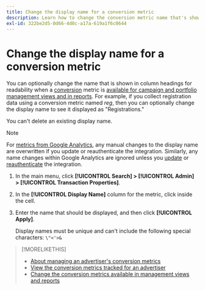 ```yaml
---
title: Change the display name for a conversion metric
description: Learn how to change the conversion metric name that's shown in column headings in your management views and reports.
exl-id: 322be2d5-0d66-4d0c-a17a-619a1f6c0644
---
```

# Change the display name for a conversion metric

You can optionally change the name that is shown in column headings for readability when a [conversion](/help/search-social-commerce/glossary.md#c-d) metric is [available for campaign and portfolio management views and in reports](conversion-metric-edit-available.md). For example, if you collect registration data using a conversion metric named *reg*, then you can optionally change the display name to see it displayed as "Registrations."

You can't delete an existing display name.

>[!NOTE]
>
>For [metrics from Google Analytics](/help/search-social-commerce/admin/data-sources/data-source-about.md), any manual changes to the display name are overwritten if you update or reauthenticate the integration. Similarly, any name changes within Google Analytics are ignored unless you [update](/help/search-social-commerce/admin/data-sources/data-source-edit.md) or [reauthenticate](/help/search-social-commerce/admin/data-sources/data-source-reauthenticate.md) the integration.

1. In the main menu, click **[!UICONTROL Search] > [!UICONTROL Admin] > [!UICONTROL Transaction Properties]**.

1. In the **[!UICONTROL Display Name]** column for the metric, click inside the cell.

1. Enter the name that should be displayed, and then click **[!UICONTROL Apply]**.
   
   Display names must be unique and can't include the following special characters: `\"<'>&`

>[!MORELIKETHIS]
>
>* [About managing an advertiser's conversion metrics](conversion-metric-about.md)
>* [View the conversion metrics tracked for an advertiser](conversion-metric-view-tracked.md)
>* [Change the conversion metrics available in management views and reports](conversion-metric-edit-available.md)
